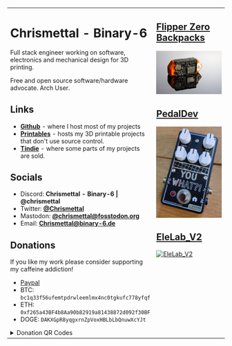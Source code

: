 <table>
<tr VALIGN=TOP>
<td style width=66%>

# Chrismettal - Binary-6

Full stack engineer working on software, electronics and mechanical design for 3D printing.

Free and open source software/hardware advocate. Arch User.

## Links

- [**Github**](https://github.com/chrismettal) - where I host most of my projects
- [**Printables**](https://www.printables.com/social/13425-chrismettal-binary-6/about) - hosts my 3D printable projects that don't use source control.
- [**Tindie**](https://www.tindie.com/stores/binary-6/) - where some parts of my projects are sold.

## Socials
 
- Discord: **Chrismettal - Binary-6 | @chrismettal**
- Twitter: [**@Chrismettal**](https://twitter.com/Chrismettal)
- Mastodon: [**@chrismettal@fosstodon.org**](https://fosstodon.org/@chrismettal)
- Email:   [**Chrismettal@binary-6.de**](mailto:Chrismettal@binary-6.de)

## Donations

If you like my work please consider supporting my caffeine addiction!

- [Paypal](https://www.paypal.com/donate/?hosted_button_id=7VMKT7P7PL86J)
- BTC: `bc1q33f56ufemtpdrwleemlmx4nc0tgkufc778yfqf`
- ETH: `0xf265a43BF4b8Aa90b82919a81438872d092f30BF`
- DOGE: `DAKXGpR8yqgxrnZpVoxHBLbLbQnuwXcYJt`

<details>
<summary>Donation QR Codes</summary>

<table>
<tr VALIGN=TOP>
<td style width=50%>

[![Paypal](https://raw.githubusercontent.com/Chrismettal/Chrismettal/main/img/PP_Dono.png)](https://www.paypal.com/donate/?hosted_button_id=7VMKT7P7PL86J)

</td>
<td>

![bc1q33f56ufemtpdrwleemlmx4nc0tgkufc778yfqf](https://raw.githubusercontent.com/Chrismettal/Chrismettal/main/img/BTC_Dono.png)

</td>
</tr>
</table>

<table>
<tr VALIGN=TOP>
<td style width=50%>

![0xf265a43BF4b8Aa90b82919a81438872d092f30BF](https://raw.githubusercontent.com/Chrismettal/Chrismettal/main/img/ETH_Dono.png) 

</td>
<td>

![DAKXGpR8yqgxrnZpVoxHBLbLbQnuwXcYJt](https://raw.githubusercontent.com/Chrismettal/Chrismettal/main/img/DOGE_Dono.png)

</td>
</tr>
</table>

</td>
<td>

## [Flipper Zero Backpacks](https://github.com/Chrismettal/flipper-zero-backpacks)
[![LasS0](https://raw.githubusercontent.com/Chrismettal/flipper-zero-backpacks/master/img/NiceBack.jpg)](https://github.com/Chrismettal/flipper-zero-backpacks)

## [PedalDev](https://github.com/Chrismettal/pedaldev)
[![ESP-Hiro](https://raw.githubusercontent.com/Chrismettal/PedalDev/main/img/YOU_WHAT/nice.jpg)](https://github.com/Chrismettal/pedaldev)

## [EleLab_V2](https://github.com/Chrismettal/EleLab_v2)
[![EleLab_V2](https://raw.githubusercontent.com/chrismettal/EleLab_v2/master/img/CompleteNice.jpg)](https://github.com/Chrismettal/EleLab_v2)

</td>
</tr>
</table>

</details>
